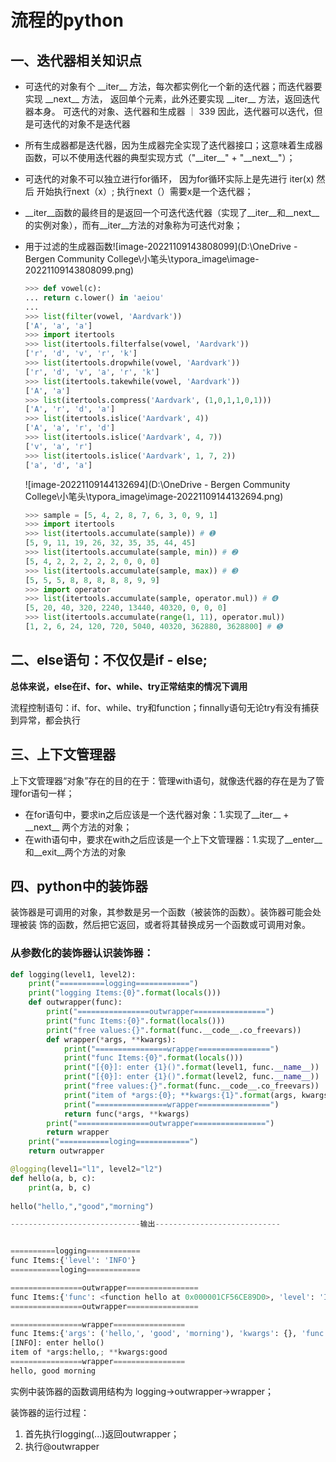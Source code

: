 # 流程的python

## 一、迭代器相关知识点

- 可迭代的对象有个 \_\_iter\_\_ 方法，每次都实例化一个新的迭代器；而迭代器要实现 \_\_next\_\_ 方法，
  返回单个元素，此外还要实现 \_\_iter\_\_ 方法，返回迭代器本身。
  可迭代的对象、迭代器和生成器 ｜ 339
  因此，迭代器可以迭代，但是可迭代的对象不是迭代器

- 所有生成器都是迭代器，因为生成器完全实现了迭代器接口；这意味着生成器函数，可以不使用迭代器的典型实现方式（"\_\_iter__" + "\_\_next\_\_"）；

- 可迭代的对象不可以独立进行for循环， 因为for循环实际上是先进行 iter(x) 然后 开始执行next（x）; 执行next（）需要x是一个迭代器；

- \_\_iter\_\_函数的最终目的是返回一个可迭代迭代器（实现了\_\_iter\_\_和\_\_next\_\_的实例对象），而有\_\_iter\_\_方法的对象称为可迭代对象；

- 用于过滤的生成器函数![image-20221109143808099](D:\OneDrive - Bergen Community College\小笔头\typora_image\image-20221109143808099.png)

  ```python
  >>> def vowel(c):
  ... return c.lower() in 'aeiou'
  ...
  >>> list(filter(vowel, 'Aardvark'))
  ['A', 'a', 'a']
  >>> import itertools
  >>> list(itertools.filterfalse(vowel, 'Aardvark'))
  ['r', 'd', 'v', 'r', 'k']
  >>> list(itertools.dropwhile(vowel, 'Aardvark'))
  ['r', 'd', 'v', 'a', 'r', 'k']
  >>> list(itertools.takewhile(vowel, 'Aardvark'))
  ['A', 'a']
  >>> list(itertools.compress('Aardvark', (1,0,1,1,0,1)))
  ['A', 'r', 'd', 'a']
  >>> list(itertools.islice('Aardvark', 4))
  ['A', 'a', 'r', 'd']
  >>> list(itertools.islice('Aardvark', 4, 7))
  ['v', 'a', 'r']
  >>> list(itertools.islice('Aardvark', 1, 7, 2))
  ['a', 'd', 'a']
  ```

  ![image-20221109144132694](D:\OneDrive - Bergen Community College\小笔头\typora_image\image-20221109144132694.png)

  ```python
  >>> sample = [5, 4, 2, 8, 7, 6, 3, 0, 9, 1]
  >>> import itertools
  >>> list(itertools.accumulate(sample)) # ➊
  [5, 9, 11, 19, 26, 32, 35, 35, 44, 45]
  >>> list(itertools.accumulate(sample, min)) # ➋
  [5, 4, 2, 2, 2, 2, 2, 0, 0, 0]
  >>> list(itertools.accumulate(sample, max)) # ➌
  [5, 5, 5, 8, 8, 8, 8, 8, 9, 9]
  >>> import operator
  >>> list(itertools.accumulate(sample, operator.mul)) # ➍
  [5, 20, 40, 320, 2240, 13440, 40320, 0, 0, 0]
  >>> list(itertools.accumulate(range(1, 11), operator.mul))
  [1, 2, 6, 24, 120, 720, 5040, 40320, 362880, 3628800] # ➎
  ```

## 二、else语句：不仅仅是if - else;

​				**总体来说，else在if、for、while、try正常结束的情况下调用**

流程控制语句：if、for、while、try和function；finnally语句无论try有没有捕获到异常，都会执行

## 三、上下文管理器

​		上下文管理器“对象”存在的目的在于：管理with语句，就像迭代器的存在是为了管理for语句一样；

- 在for语句中，要求in之后应该是一个迭代器对象：1.实现了\_\_iter\_\_ + \_\_next\_\_ 两个方法的对象；
- 在with语句中，要求在with之后应该是一个上下文管理器：1.实现了\_\_enter\_\_和\_\_exit\_\_两个方法的对象 

## 四、python中的装饰器

​		装饰器是可调用的对象，其参数是另一个函数（被装饰的函数）。装饰器可能会处理被装
饰的函数，然后把它返回，或者将其替换成另一个函数或可调用对象。

### 从参数化的装饰器认识装饰器：

```python
def logging(level1, level2):
    print("==========logging============")
    print("logging Items:{0}".format(locals()))
    def outwrapper(func):
        print("================outwrapper================")
        print("func Items:{0}".format(locals()))
        print("free values:{}".format(func.__code__.co_freevars))
        def wrapper(*args, **kwargs):
            print("================wrapper================")
            print("func Items:{0}".format(locals()))
            print("[{0}]: enter {1}()".format(level1, func.__name__))
            print("[{0}]: enter {1}()".format(level2, func.__name__))
            print("free values:{}".format(func.__code__.co_freevars))
            print("item of *args:{0}; **kwargs:{1}".format(args, kwargs))
            print("================wrapper================")
            return func(*args, **kwargs)
        print("================outwrapper================")
        return wrapper
    print("===========loging============")
    return outwrapper

@logging(level1="l1", level2="l2")
def hello(a, b, c):
    print(a, b, c)
    
hello("hello,","good","morning")

-----------------------------输出----------------------------


==========logging============
func Items:{'level': 'INFO'}
===========loging============

================outwrapper================
func Items:{'func': <function hello at 0x000001CF56CE89D0>, 'level': 'INFO'}
================outwrapper================

================wrapper================
func Items:{'args': ('hello,', 'good', 'morning'), 'kwargs': {}, 'func': <function hello at 0x000001CF56CE89D0>, 'level': 'INFO'}
[INFO]: enter hello()
item of *args:hello,; **kwargs:good
================wrapper================
hello, good morning
```

实例中装饰器的函数调用结构为 logging->outwrapper->wrapper；

装饰器的运行过程：

1.   首先执行logging(...)返回outwrapper；
2. 执行@outwrapper
